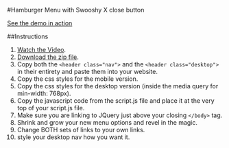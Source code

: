 #Hamburger Menu with Swooshy X close button

[See the demo in action](http://psuinteractivemedia.com/code_snippets/hamburger_nav_always-on/index.html)

##Instructions

1. [Watch the Video](https://youtu.be/j9vOw3PeUro).
2. [Download the zip file](http://psuinteractivemedia.com/code_snippets/hamburger_nav_always-on/hamburger_nav_always-on.zip).
3. Copy both the `<header class="nav">` and the `<header class="desktop">` in their entirety and paste them into your website.
4. Copy the css styles for the mobile version.
5. Copy the css styles for the desktop version (inside the media query for min-width: 768px).
6. Copy the javascript code from the script.js file and place it at the very top of your script.js file.
7. Make sure you are linking to JQuery just above your closing `</body>` tag.
8. Shrink and grow your new menu options and revel in the magic.
9. Change BOTH sets of links to your own links.
10. style your desktop nav how you want it.
